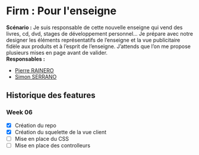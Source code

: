 # Firm : Pour l'enseigne
<b>Scénario :</b> Je suis responsable de cette nouvelle enseigne qui vend des livres, cd, dvd, stages de développement personnel… Je prépare avec notre designer les éléments représentatifs de l’enseigne et la vue publicitaire fidèle aux produits et à l’esprit de l’enseigne. J’attends que l’on me propose plusieurs mises en page avant de valider.<br/>
<b>Responsables :</b><br/>
 - [Pierre RAINERO](pierre.rainero@etu.unice.fr)
 - [Simon SERRANO](simon.serrano@etu.unice.fr)

## Historique des features
### Week 06
 - [x] Création du repo
 - [x] Création du squelette de la vue client
 - [ ] Mise en place du CSS
 - [ ] Mise en place des controlleurs